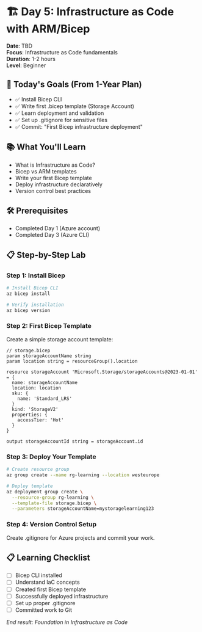 # 🏗️ Day 5: Infrastructure as Code with ARM/Bicep

**Date**: TBD  
**Focus**: Infrastructure as Code fundamentals  
**Duration**: 1-2 hours  
**Level**: Beginner

## 🎯 **Today's Goals** (From 1-Year Plan)
- ✅ Install Bicep CLI
- ✅ Write first .bicep template (Storage Account)
- ✅ Learn deployment and validation
- ✅ Set up .gitignore for sensitive files
- ✅ Commit: "First Bicep infrastructure deployment"

## 📚 **What You'll Learn**
- What is Infrastructure as Code?
- Bicep vs ARM templates
- Write your first Bicep template
- Deploy infrastructure declaratively
- Version control best practices

## 🛠️ **Prerequisites**
- Completed Day 1 (Azure account)
- Completed Day 3 (Azure CLI)

## 📋 **Step-by-Step Lab**

### **Step 1: Install Bicep**
```bash
# Install Bicep CLI
az bicep install

# Verify installation
az bicep version
```

### **Step 2: First Bicep Template**
Create a simple storage account template:

```bicep
// storage.bicep
param storageAccountName string
param location string = resourceGroup().location

resource storageAccount 'Microsoft.Storage/storageAccounts@2023-01-01' = {
  name: storageAccountName
  location: location
  sku: {
    name: 'Standard_LRS'
  }
  kind: 'StorageV2'
  properties: {
    accessTier: 'Hot'
  }
}

output storageAccountId string = storageAccount.id
```

### **Step 3: Deploy Your Template**
```bash
# Create resource group
az group create --name rg-learning --location westeurope

# Deploy template
az deployment group create \
  --resource-group rg-learning \
  --template-file storage.bicep \
  --parameters storageAccountName=mystoragelearning123
```

### **Step 4: Version Control Setup**
Create .gitignore for Azure projects and commit your work.

## 📋 **Learning Checklist**
- [ ] Bicep CLI installed
- [ ] Understand IaC concepts
- [ ] Created first Bicep template
- [ ] Successfully deployed infrastructure
- [ ] Set up proper .gitignore
- [ ] Committed work to Git

*End result: Foundation in Infrastructure as Code*